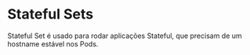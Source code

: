 # Stateful Sets

Stateful Set é usado para rodar aplicações Stateful, que
precisam de um hostname estável nos Pods.
